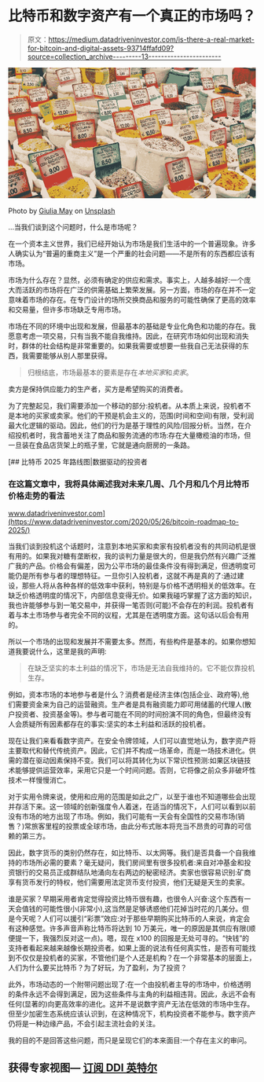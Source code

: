 # 比特币和数字资产有一个真正的市场吗？

> 原文：<https://medium.datadriveninvestor.com/is-there-a-real-market-for-bitcoin-and-digital-assets-93714ffafd09?source=collection_archive---------13----------------------->

![](img/26bfacebf159be6d20c1c2c02868922c.png)

Photo by [Giulia May](https://unsplash.com/@giuliamay?utm_source=unsplash&utm_medium=referral&utm_content=creditCopyText) on [Unsplash](https://unsplash.com/s/photos/spice-market?utm_source=unsplash&utm_medium=referral&utm_content=creditCopyText)

…当我们谈到这个问题时，什么是市场呢？

在一个资本主义世界，我们已经开始认为市场是我们生活中的一个普遍现象。许多人确实认为“普遍的重商主义”是一个严重的社会问题——不是所有的东西都应该有市场。

市场为什么存在？显然，必须有确定的供应和需求。事实上，人越多越好:一个庞大而活跃的市场将在广泛的供需基础上繁荣发展。另一方面，市场的存在并不一定意味着市场的存在。在专门设计的场所交换商品和服务的可能性确保了更高的效率和交易量，但许多市场缺乏专用市场。

市场在不同的环境中出现和发展，但最基本的基础是专业化角色和功能的存在。我愿意考虑一项交易，只有当我不能自我维持。因此，在研究市场如何出现和消失时，群体的社会结构是非常重要的。如果我需要或想要一些我自己无法获得的东西，我需要能够从别人那里获得。

> 归根结底，市场最基本的要素是存在*本地买家*和*卖家*。

卖方是保持供应能力的生产者，买方是希望购买的消费者。

为了完整起见，我们需要添加一个移动的部分:投机者。从本质上来说，投机者不是本地的买家或卖家。他们的干预是机会主义的，范围(时间和空间)有限，受利润最大化逻辑的驱动。因此，他们的行为是基于理性的风险/回报分析。当然，在介绍投机者时，我含蓄地关注了商品和服务流通的市场:存在大量橄榄油的市场，但一旦装在食品店货架上的瓶子里，它就是通向厨房的一条路。

[](https://www.datadriveninvestor.com/2020/05/26/bitcoin-roadmap-to-2025/) [## 比特币 2025 年路线图|数据驱动的投资者

### 在这篇文章中，我将具体阐述我对未来几周、几个月和几个月比特币价格走势的看法

www.datadriveninvestor.com](https://www.datadriveninvestor.com/2020/05/26/bitcoin-roadmap-to-2025/) 

当我们谈到投机这个话题时，注意到本地买家和卖家有投机者没有的共同动机是很有用的。如果我对糖有垄断权，我的谈判力量是很大的，但是我仍然有兴趣广泛推广我的产品。价格会有偏差，因为公平市场的最佳条件没有得到满足，但透明度可能仍是所有参与者的理想特征。一旦你引入投机者，这就不再是真的了:通过建设，那些人将从各种各样的低效率中获利，特别是与价格不透明相关的低效率。在缺乏价格透明度的情况下，内部信息变得无价。如果我碰巧掌握了这方面的知识，我也许能够参与到一笔交易中，并获得一笔否则(可能)不会存在的利润。投机者有着与本土市场参与者完全不同的议程，尤其是在透明度方面。这句话以后会有用的。

所以一个市场的出现和发展并不需要太多。然而，有些构件是基本的。如果你想知道我要说什么，这里是我的声明:

> 在缺乏坚实的本土利益的情况下，市场是无法自我维持的。它不能仅靠投机生存。

例如，资本市场的本地参与者是什么？消费者是经济主体(包括企业、政府等),他们需要资金来为自己的运营融资。生产者是具有融资能力即可用储蓄的代理人(散户投资者、投资基金等)。参与者可能在不同的时间扮演不同的角色，但最终没有人会质疑所有因素都存在的事实:坚实的本土利益和活跃的投机者。

现在让我们来看看数字资产。在安全令牌领域，人们可以直觉地认为，数字资产将主要取代和替代传统资产。因此，它们并不构成一场革命，而是一场技术进化。供需的潜在驱动因素保持不变。我们可以将其转化为以下常识性预测:如果区块链技术能够提供运营效率，采用它只是一个时间问题。否则，它将像之前众多非破坏性技术一样慢慢消亡。

对于实用令牌来说，使用和应用的范围是如此之广，以至于谁也不知道哪些会出现并存活下来。这一领域的创新强度令人着迷，在适当的情况下，人们可以看到以前没有市场的地方出现了市场。例如，我们可能有一天会有全国性的交易市场(销售？)常旅客里程的投票或全球市场，由此分布式账本将充当不昂贵的可靠的可信赖的第三方。

因此，数字货币的类别仍然存在，如比特币、以太网等。我们是否具备一个自我维持的市场所必需的要素？毫无疑问，我们房间里有很多投机者:来自对冲基金和投资银行的交易员正成群结队地涌向左右两边的秘密经济。卖家也很容易识别:矿商享有货币发行的特权，他们需要用法定货币支付投资，他们无疑是天生的卖家。

谁是买家？早期采用者肯定觉得投资比特币很有趣，也很令人兴奋:这个东西有一天会值钱的可能性很小(非常小),这当然是足够诱惑他们花掉当时花的几美分。但是今天呢？人们可以援引“彩票”效应:对于那些早期购买比特币的人来说，肯定会有这种感觉。许多声音声称比特币将达到 10 万美元，唯一的原因是其供应有限(顺便提一下，我强烈反对这一点)。嗯，现在 x100 的回报是无处可寻的。“快钱”的支持者看起来越来越像长期投资者。如果上面的说法有任何真实性，是否有可能找到不仅仅是投机者的买家，不管他们是个人还是机构？在一个非常基本的层面上，人们为什么要买比特币？为了好玩，为了盈利，为了投资？

此外，市场动态的一个附带问题出现了:在一个由投机者主导的市场中，价格透明的条件永远不会得到满足，因为这些条件与主角的利益相违背。因此，永远不会有任何(显著的)向更高效率的进化。这并不是说数字资产无法在低效的市场中生存。但至少加密生态系统应该认识到，在这种情况下，机构投资者不能参与。数字资产仍将是一种边缘产品，不会引起主流社会的关注。

我的目的不是回答这些问题，而只是呈现它们的本来面目:一个存在主义的审问。

## 获得专家视图— [订阅 DDI 英特尔](https://datadriveninvestor.com/ddi-intel)